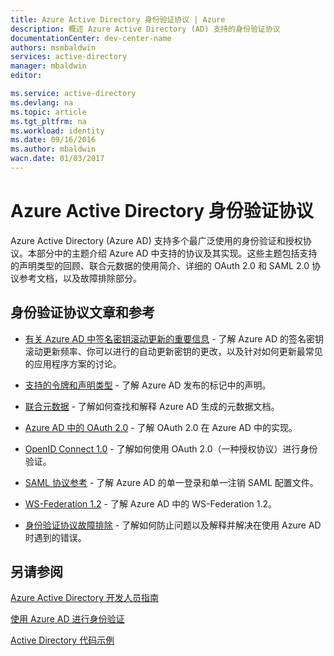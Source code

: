 ```yaml
---
title: Azure Active Directory 身份验证协议 | Azure
description: 概述 Azure Active Directory (AD) 支持的身份验证协议
documentationCenter: dev-center-name
authors: msmbaldwin
services: active-directory
manager: mbaldwin
editor: 

ms.service: active-directory
ms.devlang: na
ms.topic: article
ms.tgt_pltfrm: na
ms.workload: identity
ms.date: 09/16/2016
ms.author: mbaldwin
wacn.date: 01/03/2017
---
```


# Azure Active Directory 身份验证协议

Azure Active Directory (Azure AD) 支持多个最广泛使用的身份验证和授权协议。本部分中的主题介绍 Azure AD 中支持的协议及其实现。这些主题包括支持的声明类型的回顾、联合元数据的使用简介、详细的 OAuth 2.0 和 SAML 2.0 协议参考文档，以及故障排除部分。

## 身份验证协议文章和参考

- [有关 Azure AD 中签名密钥滚动更新的重要信息](./active-directory-signing-key-rollover.md) - 了解 Azure AD 的签名密钥滚动更新频率、你可以进行的自动更新密钥的更改，以及针对如何更新最常见的应用程序方案的讨论。

- [支持的令牌和声明类型](./active-directory-token-and-claims.md) - 了解 Azure AD 发布的标记中的声明。

- [联合元数据](./active-directory-federation-metadata.md) - 了解如何查找和解释 Azure AD 生成的元数据文档。

- [Azure AD 中的 OAuth 2.0](./active-directory-protocols-oauth-code.md) - 了解 OAuth 2.0 在 Azure AD 中的实现。

- [OpenID Connect 1.0](./active-directory-protocols-openid-connect-code.md) - 了解如何使用 OAuth 2.0（一种授权协议）进行身份验证。

- [SAML 协议参考](./active-directory-saml-protocol-reference.md) - 了解 Azure AD 的单一登录和单一注销 SAML 配置文件。

- [WS-Federation 1.2](./active-directory-developers-guide.md) - 了解 Azure AD 中的 WS-Federation 1.2。

- [身份验证协议故障排除](https://msdn.microsoft.com/zh-cn/library/azure/dn195584.aspx) - 了解如何防止问题以及解释并解决在使用 Azure AD 时遇到的错误。

## 另请参阅

[Azure Active Directory 开发人员指南](./active-directory-developers-guide.md)

[使用 Azure AD 进行身份验证](../app-service-web/web-sites-authentication-authorization.md)

[Active Directory 代码示例](./active-directory-code-samples.md)

<!---HONumber=Mooncake_Quality_Review_1230_2016-->
